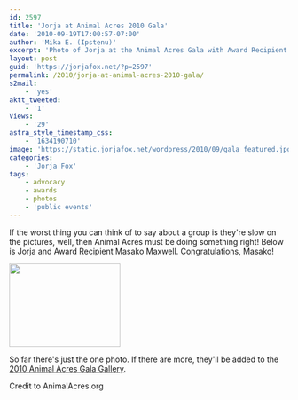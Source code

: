 ```yaml
---
id: 2597
title: 'Jorja at Animal Acres 2010 Gala'
date: '2010-09-19T17:00:57-07:00'
author: 'Mika E. (Ipstenu)'
excerpt: 'Photo of Jorja at the Animal Acres Gala with Award Recipient Masako Maxwell.'
layout: post
guid: 'https://jorjafox.net/?p=2597'
permalink: /2010/jorja-at-animal-acres-2010-gala/
s2mail:
    - 'yes'
aktt_tweeted:
    - '1'
Views:
    - '29'
astra_style_timestamp_css:
    - '1634190710'
image: 'https://static.jorjafox.net/wordpress/2010/09/gala_featured.jpg'
categories:
    - 'Jorja Fox'
tags:
    - advocacy
    - awards
    - photos
    - 'public events'
---
```


If the worst thing you can think of to say about a group is they're slow on the pictures, well, then Animal Acres must be doing something right!  Below is Jorja and Award Recipient Masako Maxwell.  Congratulations, Masako!

<a href="https://jorjafox.net/gallery/pub/benefits/20100911-aagala/gala_2010_maxwell.jpg"><img src="//static.jorjafox.net/wordpress/2010/09/gala_2010_maxwell.jpg" alt="" title="gala_2010_maxwell" width="200" height="150" class="aligncenter size-full wp-image-2598" /></a>

So far there's just the one photo. If there are more, they'll be added to the <a href="https://jorjafox.net/gallery/pub/benefits/20100911-aagala/">2010 Animal Acres Gala Gallery</a>.

Credit to AnimalAcres.org